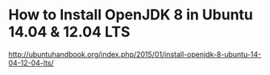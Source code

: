 How to Install OpenJDK 8 in Ubuntu 14.04 & 12.04 LTS
=  

http://ubuntuhandbook.org/index.php/2015/01/install-openjdk-8-ubuntu-14-04-12-04-lts/